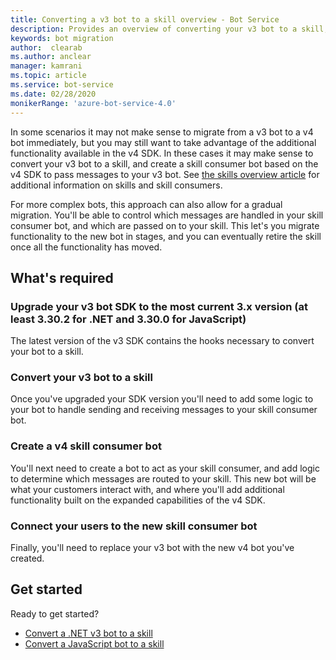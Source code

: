 ```yaml
---
title: Converting a v3 bot to a skill overview - Bot Service
description: Provides an overview of converting your v3 bot to a skill, and consuming it from a v4 bot.
keywords: bot migration
author:  clearab
ms.author: anclear
manager: kamrani
ms.topic: article
ms.service: bot-service
ms.date: 02/28/2020
monikerRange: 'azure-bot-service-4.0'
---
```


In some scenarios it may not make sense to migrate from a v3 bot to a v4 bot immediately, but you may still want to take advantage of the additional functionality available in the v4 SDK. In these cases it may make sense to convert your v3 bot to a skill, and create a skill consumer bot based on the v4 SDK to pass messages to your v3 bot. See [the skills overview article](../skills-conceptual.md) for additional information on skills and skill consumers.

For more complex bots, this approach can also allow for a gradual migration. You'll be able to control which messages are handled in your skill consumer bot, and which are passed on to your skill. This let's you migrate functionality to the new bot in stages, and you can eventually retire the skill once all the functionality has moved.

## What's required

### Upgrade your v3 bot SDK to the most current 3.x version (at least 3.30.2 for .NET and 3.30.0 for JavaScript)

The latest version of the v3 SDK contains the hooks necessary to convert your bot to a skill.

### Convert your v3 bot to a skill

Once you've upgraded your SDK version you'll need to add some logic to your bot to handle sending and receiving messages to your skill consumer bot.

### Create a v4 skill consumer bot

You'll next need to create a bot to act as your skill consumer, and add logic to determine which messages are routed to your skill. This new bot will be what your customers interact with, and where you'll add additional functionality built on the expanded capabilities of the v4 SDK.

### Connect your users to the new skill consumer bot

Finally, you'll need to replace your v3 bot with the new v4 bot you've created.

## Get started

Ready to get started?

- [Convert a .NET v3 bot to a skill](net-v3-as-skill.md)
- [Convert a JavaScript bot to a skill](javascript-v3-as-skill.md)
